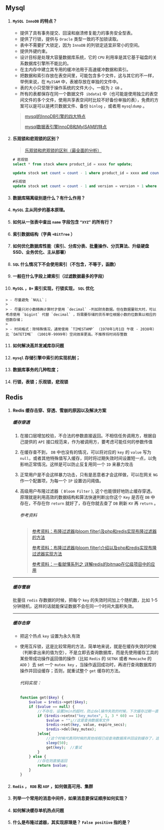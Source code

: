 ## Mysql

1. #### `MySQL InnoDB` 的特点？

   - 提供了具有事务提交、回滚和崩溃修复能力的事务安全型表。
   - 提供了行锁，提供与 `Oracle` 类型一致的不加锁读取。
   - 表中不需要扩大锁定，因为 `InnoDB` 的列锁定适宜非常小的空间。
   - 提供外键约束。
   - 设计目标是处理大容量数据库系统，它的 `CPU` 利用率是其它基于磁盘的关系数据库引擎所不能比的。
   - 在主内存中建立其专用的缓冲池用于高速缓冲数据和索引。 
   - 把数据和索引存放在表空间里，可能包含多个文件，这与其它的不一样，举例来说，在 `MyISAM` 中，表被存放在单独的文件中。
   - 表的大小只受限于操作系统的文件大小，一般为 `2 GB` 。
   - 所有的表都保存在同一个数据文件` ibdata1` 中（也可能是使用独立的表空间文件的多个文件，使用共享表空间时比较不好备份单独的表），免费的方案可以是可以是拷贝数据文件、备份 `binlog` ，或者用 `mysqldump` 。

   > [mysql的InnoDB引擎的四大特点](https://www.cnblogs.com/zhipeng-wang/p/14480951.html)
   >
   > [mysql数据表引擎InnoDB和MyISAM的特点](https://blog.csdn.net/chenjiayi_yun/article/details/45746989)

   

2. #### 乐观锁和悲观锁的区别？

   > [乐观锁和悲观锁的区别（最全面的分析）](https://baijiahao.baidu.com/s?id=1604426171880146821&wfr=spider&for=pc)

   ```sql
   # 悲观锁
   select * from stock where product_id = xxxx for update;
   
   update stock set count = count - 1 where product_id = xxxx and count > 0;
   
   #乐观锁
   update stock set count = count - 1 and version = version + 1 where product_id = xxxx and count > 0 and version = xxxx;
   ```

   

3. #### 数据库隔离级别是什么？有什么作用？

4.  #### `MySQL` 主从同步的基本原理。

5. #### 如何从一张表中查出 `name` 字段包含 `“XYZ”` 的所有行？

6. #### 索引数据结构（字典 `+BitTree` ）

7. #### 如何优化数据库性能（索引、分库分表、批量操作、分页算法、升级硬盘SSD、业务优化、主从部署）

8.  #### `SQL` 什么情况下不会使用索引（不包含，不等于，函数）

9. #### 一般在什么字段上建索引（过滤数据最多的字段）

10.  #### `MySQL` ，`B+` 索引实现，行锁实现， `SQL` 优化

    > - 尽量避免 `NULL`；
    >
    > - 尽量只对小数精确计算时才使用 `decimal` -列如财务数据。但在数据量较大时，可以考虑使用 `bigint` 代替 `decimal` ，将需要存储的货币单位根据小数的位数乘以相应的倍数存储；
    >
    > - 时间格式：除特殊情况，通常使用 `TIMESTAMP` （1970年1月1日 午夜 - 2038年）比 `DATETIME` （1001年-9999年）空间效率更高。不推荐将时间存整数

11. #### 如何解决高并发减库存问题

12.  #### `mysql` 存储引擎中索引的实现机制；

13. #### 数据库事务的几种粒度；

14. #### 行锁，表锁；乐观锁，悲观锁



## Redis

1. #### Redis 缓存击穿、穿透、雪崩的原因以及解决方案

   ##### 缓存穿透

   1. 在接口层增加校验，不合法的参数直接返回。不相信任务调用方，根据自己提供的 `API` 接口规范来，作为被调用方，要考虑可能任何的参数传值

   2. 在缓存查不到， `DB` 中也没有的情况，可以将对应的 `key` 的 `value` 写为 `null`，或者其他特殊值写入缓存，同时将过期失效时间设置短一点，以免影响正常情况。这样是可以防止反复用同一个 `ID` 来暴力攻击

   3. 正常用户是不会这样暴力功击，只有是恶意者才会这样做，可以在网关 `NG` 作一个配置项，为每一个 `IP` 设置访问阈值。

   4. 高级用户布隆过滤器（ `Bloom Filter` ), 这个也能很好地防止缓存穿透。原理就是利用高效的数据结构和算法快速判断出你这个 `Key` 是否在 `DB` 中存在，不存在你 `return` 就好了，存在你就去查了 `DB` 刷新 `KV` 再 `return` 。

      ###### 参考资料

      > [参考资料：布隆过滤器(bloom filter)及php和redis实现布隆过滤器的方法](http://www.gaodaima.com/87289.html)
      >
      > [参考资料：布隆过滤器(bloom filter)介绍以及php和redis实现布隆过滤器实现方法](https://blog.csdn.net/slqgenius/article/details/108757558)
      >
      > [参考资料：一看就懂系列之 详解redis的bitmap在亿级项目中的应用](https://blog.csdn.net/u011957758/article/details/74783347)

   

   ---

   

   ##### 缓存雪崩

   批量往 `redis` 存数据的时候，把每个 `key` 的失效时间加上个随机数，比如 1-5 分钟随机，这样的话就能保证数据不会在同一个时间大面积失效。

   

   ---

   

   ##### 缓存击穿

   - 把这个热点 `key` 设置为永久有效

   - 使用互斥锁，这是比较常用的方法，简单地来说，就是在缓存失效的时候（判断拿出来的值为空），不是立即去查询数据库，而是先使用缓存工具的某些带成功操作返回值的操作（比如 `Redis` 的 `SETNX` 或者 `Memcache` 的 `ADD` ）去 set 一个 `mutex key` ，当操作返回成功时，再进行查询数据库的操作并回设缓存；否则，就重试整个 `get` 缓存的方法。

     ###### 代码实现：

     ```php
     function get($key) {
         $value = $redis->get($key);
         if ($value == null) {
             //不存在，设置3min的超时，防止del操作失败的时候，下次缓存过期一直不能查询数据库
             if ($redis->setnx("key_mutex", 1, 3 * 60) == 1){
                 $value = "";//这是查询数据库文件
                 $redis->set(key, value, expire_secs);
                 $redis->del(key_mutex);
             }else{
                 //这个时候代表同时候的其他线程已经查询数据库并回设到缓存了，这时候重试获取缓存值即可
                 sleep(50);
                 get(key);  //重试
             }
         } else {
             //存在则直接返回
             return $value;
         }
     }
     ```

   

2. #### `Redis` ， `RDB` 和 `AOF` ，如何做高可用、集群

3. #### 列举一个常用的消息中间件，如果消息要保证顺序如何实现？

4. #### 如何解决缓存单机热点问题

5. #### 什么是布隆过滤器，其实现原理是？ `False positive` 指的是？